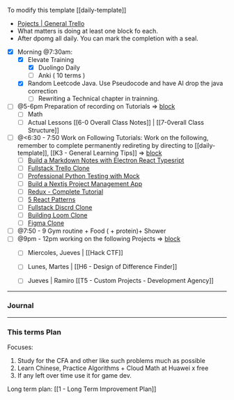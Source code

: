 

To modify this template [[daily-template]]

- [Pojects | General Trello](https://trello.com/b/sq5HqYoL/projects-in-general)
- What matters is doing at least one block fo each. 
- After dpomg all daily. You can mark the completion with a seal. 

- [x] Morning @7:30am: 
	- [x] Elevate Training
		- [x] Duolingo Daily
		- [ ] Anki ( 10 terms )
	- [x] Random Leetcode Java. Use Pseudocode and have AI drop the java correction
		- [ ] Rewriting a Technical chapter in trainning. 
- [ ] @5-6pm Preparation of recording on Tutorials =>  [block](https://app.focusmate.com/dashboard)
	- [ ] Math
	- [ ] Actual Lessons [[6-0 Overall Class Notes]] | [[7-0verall Class Structure]]
- [ ] @<6:30 - 7:50 Work on Following Tutorials: Work on the following, remember to complete permanently redireting by directing to [[daily-template]], [[K3 - General Learning Tips]]  =>  [block](https://app.focusmate.com/dashboard)
	- [ ] [Build a Markdown Notes with Electron React Typesript](https://www.youtube.com/watch?v=t8ane4BDyC8)
	- [ ] [Fullstack Trello Clone](https://www.youtube.com/watch?v=pRybm9lXW2c)
	- [ ] [Professional Python Testing with Mock](https://www.youtube.com/watch?v=-F6wVOlsEAM)
	- [ ] [Build a Nextjs Project Management App](https://www.youtube.com/watch?v=D3xyTdKiT4c)
	- [ ] [Redux - Complete Tutorial](https://www.youtube.com/watch?v=5yEG6GhoJBs)
	- [ ] [5 React Patterns](https://www.youtube.com/watch?v=D3xyTdKiT4c)
	- [ ] [Fullstack Discrd Clone](https://www.youtube.com/watch?v=ZbX4Ok9YX94)
	- [ ] [Building Loom Clone](https://www.youtube.com/watch?v=3R63m4sTpKo)
	- [ ] [Figma Clone](https://www.youtube.com/watch?v=43xmaSJbEVs)
- [ ] @7:50 - 9 Gym routine + Food ( + protein)+ Shower
- [ ] @9pm - 12pm working on the following Projects  =>  [block](https://app.focusmate.com/dashboard)
	- [ ] Miercoles, Jueves | [[Hack CTF]]
	- [ ] Lunes, Martes |  [[H6 - Design of Difference Finder]]
	- [ ] Jueves | Ramiro [[T5 - Custom Projects  - Development Agency]]



---
### Journal


---
### This terms Plan

Focuses:
1. Study for the CFA and other like such problems much as possible
2. Learn Chinese, Practice Algorithms + Cloud Math at Huawei x free
3. If any left over time use it for game dev.


Long term plan: [[1 - Long Term Improvement Plan]]





